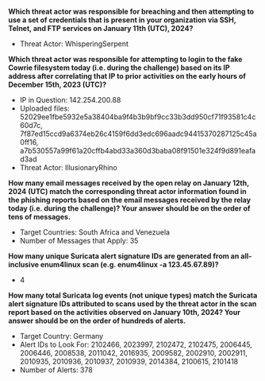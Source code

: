 **Which threat actor was responsible for breaching and then attempting to use a set of credentials that is present in your organization via SSH, Telnet, and FTP services on January 11th (UTC), 2024?**
- Threat Actor: WhisperingSerpent

**Which threat actor was responsible for attempting to login to the fake Cowrie filesystem today (i.e. during the challenge) based on its IP address after correlating  that IP to prior activities on the early hours of December 15th, 2023 (UTC)?**
- IP in Question: 142.254.200.88
- Uploaded files: 52029ee1fbe5932e5a38404ba9f4b3b9bf9cc33b3dd950cf71f93581c4c60d7c, 7f87ed15ccd9a6374eb26c4159f6dd3edc696aadc94415370287125c45a0ff16, a7b530557a99f61a20cffb4abd33a360d3baba08f91501e324f9d891eafad3ad
- Threat Actor: IllusionaryRhino

**How many email messages received by the open relay on January 12th, 2024 (UTC) match the corresponding threat actor information found in the phishing reports based on the email messages received by the relay today (i.e. during the challenge)? Your answer should be on the order of tens of messages.**
- Target Countries: South Africa and Venezuela
- Number of Messages that Apply: 35

**How many unique Suricata alert signature IDs are generated from an all-inclusive enum4linux scan (e.g. enum4linux -a 123.45.67.89)?**
- 4

**How many total Suricata log events (not unique types) match the Suricata alert signature IDs attributed to scans used by the threat actor in the scan report based on the activities observed on January 10th, 2024? Your answer should be on the order of hundreds of alerts.**
- Target Country: Germany
- Alert IDs to Look For: 2102466, 2023997, 2102472, 2102475, 2006445, 2006446, 2008538, 2011042, 2016935, 2009582, 2002910, 2002911, 2010935, 2010936, 2010937, 2010939, 2014384, 2100615, 2101418
- Number of Alerts: 378
